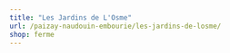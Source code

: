 ```yaml
---
title: "Les Jardins de L'Osme"
url: /paizay-naudouin-embourie/les-jardins-de-losme/
shop: ferme
---
```

